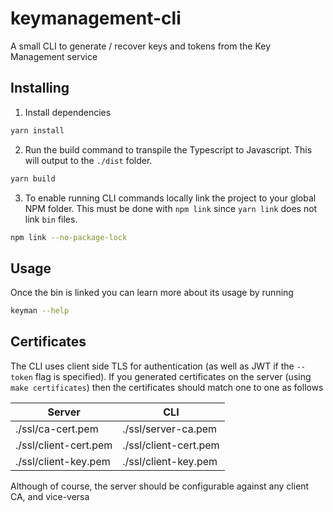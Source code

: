 # keymanagement-cli

A small CLI to generate / recover keys and tokens from the Key Management service

## Installing

1. Install dependencies

```bash
yarn install
```

2. Run the build command to transpile the Typescript to Javascript. This will output to the `./dist` folder.

```bash
yarn build
```

3. To enable running CLI commands locally link the project to your global NPM folder. This must be done with `npm link` since `yarn link` does not link `bin` files.

```bash
npm link --no-package-lock
```

## Usage

Once the bin is linked you can learn more about its usage by running

```bash
keyman --help
```

## Certificates

The CLI uses client side TLS for authentication (as well as JWT if the `--token` flag is specified). If you generated certificates on the server (using `make certificates`) then the certificates should match one to one as follows

| Server                | CLI                   |
| --------------------- | --------------------- |
| ./ssl/ca-cert.pem     | ./ssl/server-ca.pem   |
| ./ssl/client-cert.pem | ./ssl/client-cert.pem |
| ./ssl/client-key.pem  | ./ssl/client-key.pem  |

Although of course, the server should be configurable against any client CA, and vice-versa
